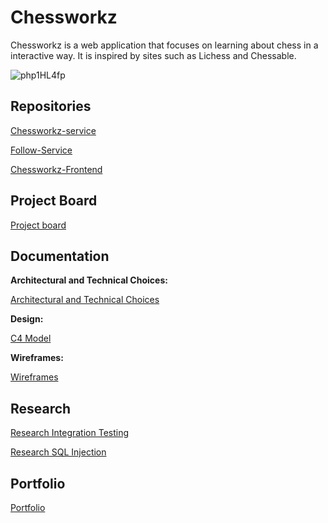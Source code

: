 # Chessworkz
Chessworkz is a web application that focuses on learning about chess in a interactive way. It is inspired by sites such as Lichess and Chessable.

![php1HL4fp](https://user-images.githubusercontent.com/57895305/203045250-93c934e4-a43a-4a12-a9aa-67e5f9b01806.gif)

## Repositories
[Chessworkz-service](https://github.com/Davidchang24/Chessworkz)

[Follow-Service](https://github.com/Davidchang24/FollowService)

[Chessworkz-Frontend](https://github.com/Davidchang24/Chessworkz-front-end)

## Project Board

[Project board](https://github.com/users/Davidchang24/projects/1)

## Documentation

**Architectural and Technical Choices:**

[Architectural and Technical Choices](https://github.com/Davidchang24/Chessworkz/wiki/Architectual-and-Technical-Choices)

**Design:**

[C4 Model](https://github.com/Davidchang24/Chessworkz/wiki/Design)

**Wireframes:**

[Wireframes](https://github.com/Davidchang24/Chessworkz/wiki/Wireframes)

## Research

[Research Integration Testing](https://github.com/Davidchang24/Chessworkz/wiki/Integration-testing-research)

[Research SQL Injection](https://github.com/Davidchang24/Chessworkz/wiki/SQLi-Research)

## Portfolio

[Portfolio](https://github.com/Davidchang24/Chessworkz/wiki/Portfolio)
